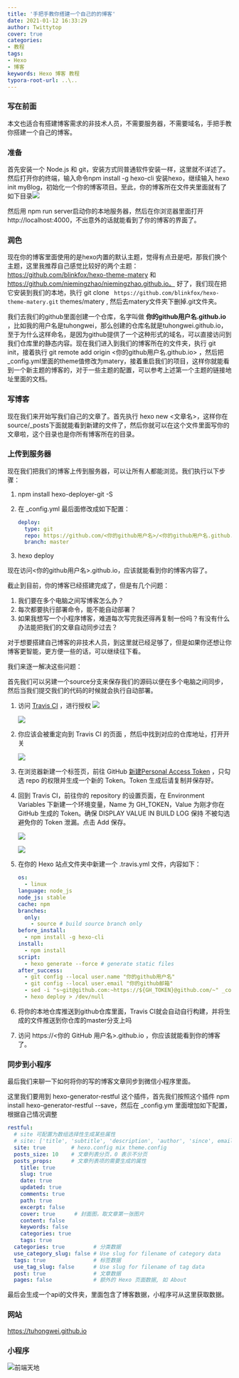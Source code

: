 ```yaml
---
title: '手把手教你搭建一个自己的的博客'
date: 2021-01-12 16:33:29
author: Twittytop
cover: true
categories:
- 教程
tags:
- Hexo
- 博客
keywords: Hexo 博客 教程
typora-root-url: ..\..
---
```


### 写在前面

本文也适合有搭建博客需求的非技术人员，不需要服务器，不需要域名，手把手教你搭建一个自己的博客。

### 准备

首先安装一个 Node.js 和 git，安装方式同普通软件安装一样，这里就不详述了。然后打开你的终端，输入命令npm install -g hexo-cli 安装hexo，继续输入 hexo init myBlog，初始化一个你的博客项目。至此，你的博客所在文件夹里面就有了如下目录![](/images/blog/hexo/screenshot1.jpg)

然后用 npm run server启动你的本地服务器，然后在你浏览器里面打开http://localhost:4000，不出意外的话就能看到了你的博客的界面了。

### 润色

现在你的博客里面使用的是hexo内置的默认主题，觉得有点丑是吧，那我们换个主题，这里我推荐自己感觉比较好的两个主题：https://github.com/blinkfox/hexo-theme-matery 和 https://github.com/niemingzhao/niemingzhao.github.io。 好了，我们现在把它安装到我们的本地，执行 git clone ` https://github.com/blinkfox/hexo-theme-matery.git`   themes/matery , 然后去matery文件夹下删掉.git文件夹。

我们去我们的github里面创建一个仓库，名字叫做 **你的github用户名.github.io**  ，比如我的用户名是tuhongwei，那么创建的仓库名就是tuhongwei.github.io，至于为什么这样命名，是因为github提供了一个这种形式的域名，可以直接访问到我们仓库里的静态内容。现在我们进入到我们的博客所在的文件夹，执行 git init，接着执行 git remote add origin <你的github用户名.github.io>   ，然后把_config.yml里面的theme值修改为matery，接着重启我们的项目，这样你就能看到一个新主题的博客的，对于一些主题的配置，可以参考上述第一个主题的链接地址里面的文档。

### 写博客

现在我们来开始写我们自己的文章了。首先执行 hexo new <文章名>，这样你在source/_posts下面就能看到新建的文件了，然后你就可以在这个文件里面写你的文章啦，这个目录也是你所有博客所在的目录。

### 上传到服务器

现在我们把我们的博客上传到服务器，可以让所有人都能浏览。我们执行以下步骤：

1.  npm install hexo-deployer-git -S

2. 在 _config.yml 最后面修改成如下配置：

   ```yaml
   deploy:
     type: git
     repo: https://github.com/<你的github用户名>/<你的github用户名.github.io>
     branch: master
   ```

3. hexo deploy

现在访问<你的github用户名>.github.io，应该就能看到你的博客内容了。



截止到目前，你的博客已经搭建完成了，但是有几个问题：

1. 我们要在多个电脑之间写博客怎么办？
2. 每次都要执行部署命令，能不能自动部署？
3. 如果我想写一个小程序博客，难道每次写完我还得再复制一份吗？有没有什么办法能把我们的文章自动同步过去？

对于想要搭建自己博客的非技术人员，到这里就已经足够了，但是如果你还想让你博客更智能，更方便一些的话，可以继续往下看。



我们来逐一解决这些问题：

首先我们可以另建一个source分支来保存我们的源码以便在多个电脑之间同步，然后当我们提交我们的代码的时候就会执行自动部署。

1. 访问  [Travis CI](https://github.com/marketplace/travis-ci) ，进行授权
   ![](/images/blog/hexo/screenshot2.jpg)

   ![](/images/blog/hexo/screenshot3.jpg)

2. 你应该会被重定向到 Travis CI 的页面 ，然后中找到对应的仓库地址，打开开关

   ![](/images/blog/hexo/screenshot4.jpg)

   

3. 在浏览器新建一个标签页，前往 GitHub [新建Personal Access Token](https://github.com/settings/tokens) ，只勾选 repo 的权限并生成一个新的 Token。Token 生成后请复制并保存好。

4. 回到 Travis CI，前往你的 repository 的设置页面，在 Environment Variables 下新建一个环境变量，Name 为 GH_TOKEN，Value 为刚才你在 GitHub 生成的 Token。确保 DISPLAY VALUE IN BUILD LOG 保持 不被勾选 避免你的 Token 泄漏。点击 Add 保存。

   ![](/images/blog/hexo/screenshot5.jpg)

   ![](/images/blog/hexo/screenshot6.jpg)

5. 在你的 Hexo 站点文件夹中新建一个 .travis.yml 文件，内容如下：

   ```yaml
   os:
     - linux
   language: node_js
   node_js: stable
   cache: npm
   branches:
     only:
       - source # build source branch only
   before_install:
     - npm install -g hexo-cli
   install:
     - npm install
   script:
     - hexo generate --force # generate static files
   after_success:
     - git config --local user.name "你的github用户名"
     - git config --local user.email "你的github邮箱"
     - sed -i "s~git@github.com:~https://${GH_TOKEN}@github.com/~" _config.yml
     - hexo deploy > /dev/null
   ```
   
6. 将你的本地仓库推送到github仓库里面，Travis CI就会自动自行构建，并将生成的文件推送到你仓库的master分支上吗

7. 访问  https://<你的 GitHub 用户名>.github.io ，你应该就能看到你的博客了。



### 同步到小程序

最后我们来聊一下如何将你的写的博客文章同步到微信小程序里面。

这里我们要用到 hexo-generator-restful 这个插件，首先我们按照这个插件 npm install hexo-generator-restful --save，然后在 _config.ym 里面增加如下配置，根据自己情况调整

```yaml
restful:
  # site 可配置为数组选择性生成某些属性
  # site: ['title', 'subtitle', 'description', 'author', 'since', email', 'favicon', 'avatar']
  site: true        # hexo.config mix theme.config
  posts_size: 10    # 文章列表分页，0 表示不分页
  posts_props:      # 文章列表项的需要生成的属性
    title: true
    slug: true
    date: true
    updated: true
    comments: true
    path: true
    excerpt: false
    cover: true      # 封面图，取文章第一张图片
    content: false
    keywords: false
    categories: true
    tags: true
  categories: true         # 分类数据
  use_category_slug: false # Use slug for filename of category data
  tags: true               # 标签数据
  use_tag_slug: false      # Use slug for filename of tag data
  post: true               # 文章数据
  pages: false             # 额外的 Hexo 页面数据, 如 About
```



最后会生成一个api的文件夹，里面包含了博客数据，小程序可从这里获取数据。



### 网站

https://tuhongwei.github.io



### 小程序

![前端天地](/images/blog/hexo/miniprogram.jpg)

